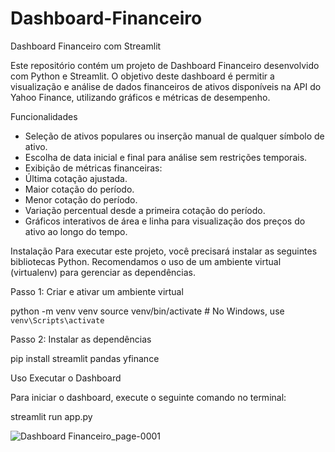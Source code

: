 # Dashboard-Financeiro
Dashboard Financeiro com Streamlit

Este repositório contém um projeto de Dashboard Financeiro desenvolvido com Python e Streamlit. O objetivo deste dashboard é permitir a visualização e análise de dados financeiros de ativos disponíveis na API do Yahoo Finance, utilizando gráficos e métricas de desempenho.

Funcionalidades
  - Seleção de ativos populares ou inserção manual de qualquer símbolo de ativo.
  - Escolha de data inicial e final para análise sem restrições temporais.
  - Exibição de métricas financeiras:
  - Última cotação ajustada.
  - Maior cotação do período.
  - Menor cotação do período.
  - Variação percentual desde a primeira cotação do período.
  - Gráficos interativos de área e linha para visualização dos preços do ativo ao longo do tempo.

Instalação
Para executar este projeto, você precisará instalar as seguintes bibliotecas Python. Recomendamos o uso de um ambiente virtual (virtualenv) para gerenciar as dependências.

Passo 1: Criar e ativar um ambiente virtual

python -m venv venv
source venv/bin/activate  # No Windows, use `venv\Scripts\activate`

Passo 2: Instalar as dependências

pip install streamlit pandas yfinance


Uso
Executar o Dashboard

Para iniciar o dashboard, execute o seguinte comando no terminal:

streamlit run app.py

![Dashboard Financeiro_page-0001](https://github.com/MarceloP25/Dashboard-Financeiro/assets/84405833/0874a403-05f2-4110-850f-f915760ccac2)
